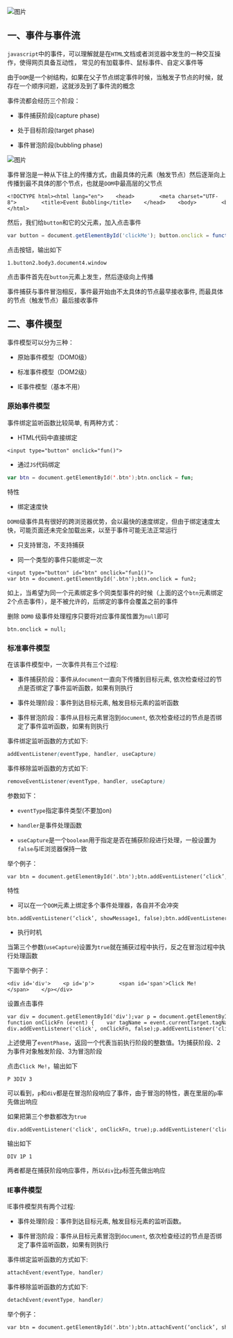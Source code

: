 ![图片](https://img-blog.csdnimg.cn/img_convert/83a41866ecbebbd9f1b7eceeb684d70a.png)

## 一、事件与事件流

`javascript`中的事件，可以理解就是在`HTML`文档或者浏览器中发生的一种交互操作，使得网页具备互动性， 常见的有加载事件、鼠标事件、自定义事件等

由于`DOM`是一个树结构，如果在父子节点绑定事件时候，当触发子节点的时候，就存在一个顺序问题，这就涉及到了事件流的概念

事件流都会经历三个阶段：

-   事件捕获阶段(capture phase)
    
-   处于目标阶段(target phase)
    
-   事件冒泡阶段(bubbling phase)
    

![图片](https://img-blog.csdnimg.cn/img_convert/027bc508567ff1bafede6e1c72410404.png)

事件冒泡是一种从下往上的传播方式，由最具体的元素（触发节点）然后逐渐向上传播到最不具体的那个节点，也就是`DOM`中最高层的父节点

```cobol
<!DOCTYPE html><html lang="en">    <head>        <meta charset="UTF-8">        <title>Event Bubbling</title>    </head>    <body>        <button id="clickMe">Click Me</button>    </body></html>
```

然后，我们给`button`和它的父元素，加入点击事件

```javascript
var button = document.getElementById('clickMe'); button.onclick = function() {  console.log('1.Button');};document.body.onclick = function() {  console.log('2.body');};document.onclick = function() {  console.log('3.document');};window.onclick = function() {  console.log('4.window');};
```

点击按钮，输出如下

```cobol
1.button2.body3.document4.window
```

点击事件首先在`button`元素上发生，然后逐级向上传播

事件捕获与事件冒泡相反，事件最开始由不太具体的节点最早接收事件, 而最具体的节点（触发节点）最后接收事件

## 二、事件模型

事件模型可以分为三种：

-   原始事件模型（DOM0级）
    
-   标准事件模型（DOM2级）
    
-   IE事件模型（基本不用）
    

### 原始事件模型

事件绑定监听函数比较简单, 有两种方式：

-   HTML代码中直接绑定
    

```cobol
<input type="button" onclick="fun()">
```

-   通过`JS`代码绑定
    

```kotlin
var btn = document.getElementById('.btn');btn.onclick = fun;
```

特性

-   绑定速度快
    

`DOM0`级事件具有很好的跨浏览器优势，会以最快的速度绑定，但由于绑定速度太快，可能页面还未完全加载出来，以至于事件可能无法正常运行

-   只支持冒泡，不支持捕获
    
-   同一个类型的事件只能绑定一次
    

```cobol
<input type="button" id="btn" onclick="fun1()"> var btn = document.getElementById('.btn');btn.onclick = fun2;
```

如上，当希望为同一个元素绑定多个同类型事件的时候（上面的这个`btn`元素绑定2个点击事件），是不被允许的，后绑定的事件会覆盖之前的事件

删除 `DOM0` 级事件处理程序只要将对应事件属性置为`null`即可

```cobol
btn.onclick = null;
```

### 标准事件模型

在该事件模型中，一次事件共有三个过程:

-   事件捕获阶段：事件从`document`一直向下传播到目标元素, 依次检查经过的节点是否绑定了事件监听函数，如果有则执行
    
-   事件处理阶段：事件到达目标元素, 触发目标元素的监听函数
    
-   事件冒泡阶段：事件从目标元素冒泡到`document`, 依次检查经过的节点是否绑定了事件监听函数，如果有则执行
    

事件绑定监听函数的方式如下:

```scss
addEventListener(eventType, handler, useCapture)
```

事件移除监听函数的方式如下:

```scss
removeEventListener(eventType, handler, useCapture)
```

参数如下：

-   `eventType`指定事件类型(不要加on)
    
-   `handler`是事件处理函数
    
-   `useCapture`是一个`boolean`用于指定是否在捕获阶段进行处理，一般设置为`false`与IE浏览器保持一致
    

举个例子：

```cobol
var btn = document.getElementById('.btn');btn.addEventListener(‘click’, showMessage, false);btn.removeEventListener(‘click’, showMessage, false);
```

特性

-   可以在一个`DOM`元素上绑定多个事件处理器，各自并不会冲突
    

```cobol
btn.addEventListener(‘click’, showMessage1, false);btn.addEventListener(‘click’, showMessage2, false);btn.addEventListener(‘click’, showMessage3, false);
```

-   执行时机
    

当第三个参数(`useCapture`)设置为`true`就在捕获过程中执行，反之在冒泡过程中执行处理函数

下面举个例子：

```cobol
<div id='div'>    <p id='p'>        <span id='span'>Click Me!</span>    </p></div>
```

设置点击事件

```cobol
var div = document.getElementById('div');var p = document.getElementById('p'); function onClickFn (event) {    var tagName = event.currentTarget.tagName;    var phase = event.eventPhase;    console.log(tagName, phase);} div.addEventListener('click', onClickFn, false);p.addEventListener('click', onClickFn, false);
```

上述使用了`eventPhase`，返回一个代表当前执行阶段的整数值。1为捕获阶段、2为事件对象触发阶段、3为冒泡阶段

点击`Click Me!`，输出如下

```cobol
P 3DIV 3
```

可以看到，`p`和`div`都是在冒泡阶段响应了事件，由于冒泡的特性，裹在里层的`p`率先做出响应

如果把第三个参数都改为`true`

```cobol
div.addEventListener('click', onClickFn, true);p.addEventListener('click', onClickFn, true);
```

输出如下

```cobol
DIV 1P 1
```

两者都是在捕获阶段响应事件，所以`div`比`p`标签先做出响应

### IE事件模型

IE事件模型共有两个过程:

-   事件处理阶段：事件到达目标元素, 触发目标元素的监听函数。
    
-   事件冒泡阶段：事件从目标元素冒泡到`document`, 依次检查经过的节点是否绑定了事件监听函数，如果有则执行
    

事件绑定监听函数的方式如下:

```scss
attachEvent(eventType, handler)
```

事件移除监听函数的方式如下:

```scss
detachEvent(eventType, handler)
```

举个例子：

```cobol
var btn = document.getElementById('.btn');btn.attachEvent(‘onclick’, showMessage);btn.detachEvent(‘onclick’, showMessage);
```